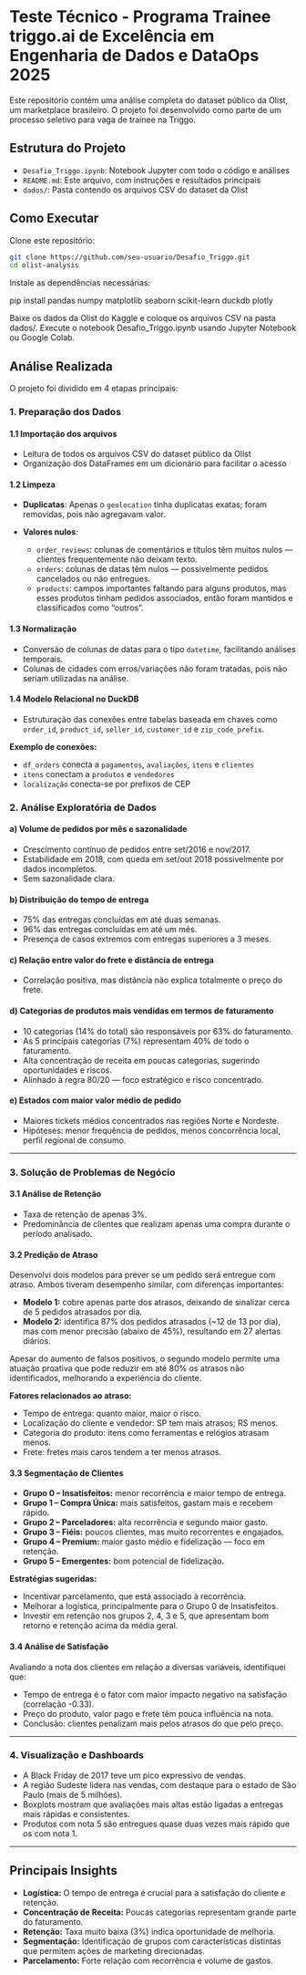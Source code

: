 # Teste Técnico - Programa Trainee triggo.ai de Excelência em Engenharia de Dados e DataOps 2025

Este repositório contém uma análise completa do dataset público da Olist, um marketplace brasileiro. O projeto foi desenvolvido como parte de um processo seletivo para vaga de trainee na Triggo.

## Estrutura do Projeto

- `Desafio_Triggo.ipynb`: Notebook Jupyter com todo o código e análises
- `README.md`: Este arquivo, com instruções e resultados principais
- `dados/`: Pasta contendo os arquivos CSV do dataset da Olist

## Como Executar

Clone este repositório:

```bash
git clone https://github.com/seu-usuario/Desafio_Triggo.git
cd olist-analysis
```
Instale as dependências necessárias:

pip install pandas numpy matplotlib seaborn scikit-learn duckdb plotly

Baixe os dados da Olist do Kaggle e coloque os arquivos CSV na pasta dados/.
Execute o notebook Desafio_Triggo.ipynb usando Jupyter Notebook ou Google Colab.

## Análise Realizada

O projeto foi dividido em 4 etapas principais:

### 1. Preparação dos Dados

#### 1.1 Importação dos arquivos

- Leitura de todos os arquivos CSV do dataset público da Olist  
- Organização dos DataFrames em um dicionário para facilitar o acesso

#### 1.2 Limpeza

- **Duplicatas**: Apenas o `geolocation` tinha duplicatas exatas; foram removidas, pois não agregavam valor.

- **Valores nulos**:
  - `order_reviews`: colunas de comentários e títulos têm muitos nulos — clientes frequentemente não deixam texto.
  - `orders`: colunas de datas têm nulos — possivelmente pedidos cancelados ou não entregues.
  - `products`: campos importantes faltando para alguns produtos, mas esses produtos tinham pedidos associados, então foram mantidos e classificados como “outros”.

#### 1.3 Normalização

- Conversão de colunas de datas para o tipo `datetime`, facilitando análises temporais.
- Colunas de cidades com erros/variações não foram tratadas, pois não seriam utilizadas na análise.

#### 1.4 Modelo Relacional no DuckDB

- Estruturação das conexões entre tabelas baseada em chaves como `order_id`, `product_id`, `seller_id`, `customer_id` e `zip_code_prefix`.

**Exemplo de conexões:**
- `df_orders` conecta a `pagamentos`, `avaliações`, `itens` e `clientes`
- `itens` conectam a `produtos` e `vendedores`
- `localização` conecta-se por prefixos de CEP


### 2. Análise Exploratória de Dados

#### a) Volume de pedidos por mês e sazonalidade

- Crescimento contínuo de pedidos entre set/2016 e nov/2017.
- Estabilidade em 2018, com queda em set/out 2018 possivelmente por dados incompletos.
- Sem sazonalidade clara.

#### b) Distribuição do tempo de entrega

- 75% das entregas concluídas em até duas semanas.
- 96% das entregas concluídas em até um mês.
- Presença de casos extremos com entregas superiores a 3 meses.

#### c) Relação entre valor do frete e distância de entrega

- Correlação positiva, mas distância não explica totalmente o preço do frete.

#### d) Categorias de produtos mais vendidas em termos de faturamento

- 10 categorias (14% do total) são responsáveis por 63% do faturamento.
- As 5 principais categorias (7%) representam 40% de todo o faturamento.
- Alta concentração de receita em poucas categorias, sugerindo oportunidades e riscos.
- Alinhado à regra 80/20 — foco estratégico e risco concentrado.

#### e) Estados com maior valor médio de pedido

- Maiores tickets médios concentrados nas regiões Norte e Nordeste.
- Hipóteses: menor frequência de pedidos, menos concorrência local, perfil regional de consumo.

---

### 3. Solução de Problemas de Negócio

#### 3.1 Análise de Retenção

- Taxa de retenção de apenas 3%.
- Predominância de clientes que realizam apenas uma compra durante o período analisado.

#### 3.2 Predição de Atraso

Desenvolvi dois modelos para prever se um pedido será entregue com atraso. Ambos tiveram desempenho similar, com diferenças importantes:

- **Modelo 1:** cobre apenas parte dos atrasos, deixando de sinalizar cerca de 5 pedidos atrasados por dia.
- **Modelo 2:** identifica 87% dos pedidos atrasados (~12 de 13 por dia), mas com menor precisão (abaixo de 45%), resultando em 27 alertas diários.

Apesar do aumento de falsos positivos, o segundo modelo permite uma atuação proativa que pode reduzir em até 80% os atrasos não identificados, melhorando a experiência do cliente.

**Fatores relacionados ao atraso:**

- Tempo de entrega: quanto maior, maior o risco.
- Localização do cliente e vendedor: SP tem mais atrasos; RS menos.
- Categoria do produto: itens como ferramentas e relógios atrasam menos.
- Frete: fretes mais caros tendem a ter menos atrasos.

#### 3.3 Segmentação de Clientes

- **Grupo 0 – Insatisfeitos:** menor recorrência e maior tempo de entrega.
- **Grupo 1 – Compra Única:** mais satisfeitos, gastam mais e recebem rápido.
- **Grupo 2 – Parceladores:** alta recorrência e segundo maior gasto.
- **Grupo 3 – Fiéis:** poucos clientes, mas muito recorrentes e engajados.
- **Grupo 4 – Premium:** maior gasto médio e fidelização — foco em retenção.
- **Grupo 5 – Emergentes:** bom potencial de fidelização.

**Estratégias sugeridas:**

- Incentivar parcelamento, que está associado à recorrência.
- Melhorar a logística, principalmente para o Grupo 0 de Insatisfeitos.
- Investir em retenção nos grupos 2, 4, 3 e 5, que apresentam bom retorno e retenção acima da média geral.

#### 3.4 Análise de Satisfação

Avaliando a nota dos clientes em relação a diversas variáveis, identifiquei que:

- Tempo de entrega é o fator com maior impacto negativo na satisfação (correlação -0.33).
- Preço do produto, valor pago e frete têm pouca influência na nota.
- Conclusão: clientes penalizam mais pelos atrasos do que pelo preço.

---

### 4. Visualização e Dashboards

- A Black Friday de 2017 teve um pico expressivo de vendas.
- A região Sudeste lidera nas vendas, com destaque para o estado de São Paulo (mais de 5 milhões).
- Boxplots mostram que avaliações mais altas estão ligadas a entregas mais rápidas e consistentes.
- Produtos com nota 5 são entregues quase duas vezes mais rápido que os com nota 1.

---

## Principais Insights

- **Logística:** O tempo de entrega é crucial para a satisfação do cliente e retenção.
- **Concentração de Receita:** Poucas categorias representam grande parte do faturamento.
- **Retenção:** Taxa muito baixa (3%) indica oportunidade de melhoria.
- **Segmentação:** Identificação de grupos com características distintas que permitem ações de marketing direcionadas.
- **Parcelamento:** Forte relação com recorrência e volume de gastos.
